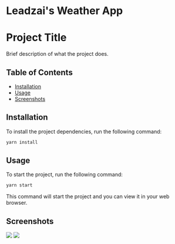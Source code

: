 # Leadzai's Weather App

# Project Title

Brief description of what the project does.

## Table of Contents

- [Installation](#installation)
- [Usage](#usage)
- [Screenshots](#screenshots)


## Installation

To install the project dependencies, run the following command:
```bash
yarn install
```

## Usage

To start the project, run the following command:

```bash
yarn start
```

This command will start the project and you can view it in your web browser.

## Screenshots
<img src="https://i.postimg.cc/7Y1nChcw/Screenshot-2024-03-19-at-12-26-32.png"/>
<img src='https://i.postimg.cc/7Zm1VcwR/Screenshot-2024-03-19-at-12-27-03.png' />
